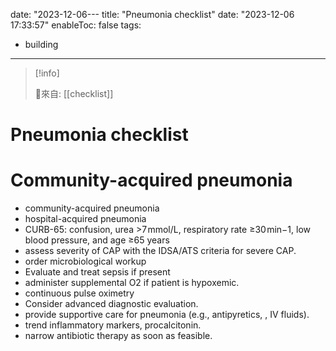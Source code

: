 date: "2023-12-06---
title: "Pneumonia checklist"
date: "2023-12-06 17:33:57"
enableToc: false
tags:
  - building
---
> [!info]
>
> 🌱來自: [[checklist]]
# Pneumonia checklist
# Community-acquired pneumonia
- community-acquired pneumonia
- hospital-acquired pneumonia
- CURB-65: confusion, urea >7 mmol/L, respiratory rate ≥30 min−1, low blood pressure, and age ≥65 years
- assess severity of CAP with the IDSA/ATS criteria for severe CAP.
- order microbiological workup
- Evaluate and treat sepsis if present
- administer supplemental O2 if patient is hypoxemic.
- continuous pulse oximetry
- Consider advanced diagnostic evaluation.
- provide supportive care for pneumonia (e.g., antipyretics, , IV fluids).
- trend inflammatory markers, procalcitonin.
- narrow antibiotic therapy as soon as feasible.
